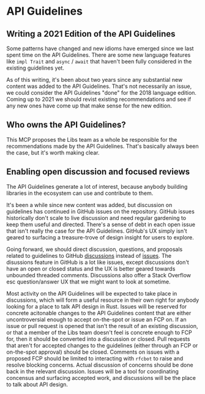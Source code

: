 # API Guidelines

## Writing a 2021 Edition of the API Guidelines

Some patterns have changed and new idioms have emerged since we last spent time on the API Guidelines.
There are some new language features like `impl Trait` and `async` / `await` that haven't been fully considered in the existing guidelines yet.

As of this writing, it's been about two years since any substantial new content was added to the API Guidelines.
That's not necessarily an issue, we could consider the API Guidelines "done" for the 2018 language edition.
Coming up to 2021 we should revist existing recommendations and see if any new ones have come up that make sense for the new edition.

## Who owns the API Guidelines?

This MCP proposes the Libs team as a whole be responsible for the recommendations made by the API Guidelines.
That's basically always been the case, but it's worth making clear.

## Enabling open discussion and focused reviews

The API Guidelines generate a lot of interest, because anybody building libraries in the ecosystem can use and contribute to them.

It's been a while since new content was added, but discussion on guidelines has continued in GitHub issues on the repository.
GitHub issues historically don't scale to live discussion and need regular gardening to keep them useful and directed.
There's a sense of debt in each open issue that isn't really the case for the API Guidelines.
GitHub's UX simply isn't geared to surfacing a treasure-trove of design insight for users to explore.

Going forward, we should direct discussion, questions, and proposals related to guidelines to GitHub [discussions] instead of [issues].
The disussions feature in GitHub is a lot like issues, except discussions don't have an open or closed status and the UX is better geared towards unbounded threaded comments.
Discussions also offer a Stack Overflow esc question/answer UX that we might want to look at sometime.

Most activity on the API Guidelines will be expected to take place in discussions, which will form a useful resource in their own right for anybody looking for a place to talk API design in Rust.
Issues will be reserved for concrete acitonable changes to the API Guidelines content that are either uncontroversial enough to accept on-the-spot or issue an FCP on.
If an issue or pull request is opened that isn't the result of an existing discussion, or that a member of the Libs team doesn't feel is concrete enough to FCP for, then it should be converted into a discussion or closed.
Pull requests that aren't for accepted changes to the guidelines (either through an FCP or on-the-spot approval) should be closed.
Comments on issues with a proposed FCP should be limited to interacting with `rfcbot` to raise and resolve blocking concerns.
Actual discussion of concerns should be done back in the relevant discussion.
Issues will be a tool for coordinating concensus and surfacing accepted work, and discussions will be the place to talk about API design.

[discussions]: https://github.com/rust-lang/api-guidelines/discussions
[issues]: https://github.com/rust-lang/api-guidelines/issues
